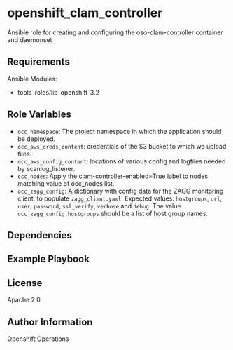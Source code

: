 openshift_clam_controller
=========

Ansible role for creating and configuring the oso-clam-controller container and daemonset

Requirements
------------

Ansible Modules:

- tools_roles/lib_openshift_3.2


Role Variables
--------------

- `occ_namespace`: The project namespace in which the application should be deployed.
- `occ_aws_creds_content`: credentials of the S3 bucket to which we upload files.
- `occ_aws_config_content`: locations of various config and logfiles needed by scanlog_listener.
- `occ_nodes`: Apply the clam-controller-enabled=True label to nodes matching value of occ_nodes list.
- `occ_zagg_config`: A dictionary with config data for the ZAGG monitoring client, to populate `zagg_client.yaml`. Expected values: `hostgroups`, `url`, `user`, `password`, `ssl_verify`, `verbose` and `debug`. The value `occ_zagg_config.hostgroups` should be a list of host group names.

Dependencies
------------


Example Playbook
----------------


License
-------

Apache 2.0

Author Information
------------------

Openshift Operations
